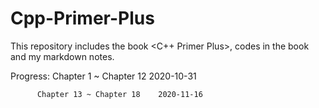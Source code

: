 # Cpp-Primer-Plus

This repository includes the book <C++ Primer Plus>, codes in the book and my markdown notes.

Progress: Chapter 1  ~ Chapter 12    2020-10-31

          Chapter 13 ~ Chapter 18    2020-11-16
